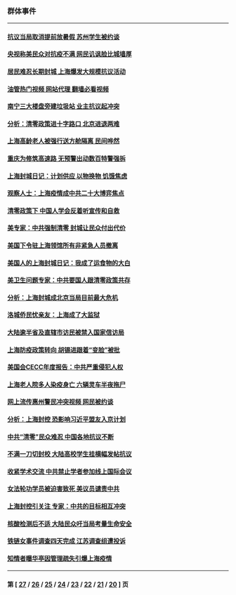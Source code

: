 ### 群体事件
---
#### [抗议当局取消提前放暑假 苏州学生被约谈](../../pages/ncid279/n13738981.md?05190845) 
#### [央视称美民众对抗疫不满 网民讥讽脸比城墙厚](../../pages/ncid279/n13738685.md?05190845) 
#### [居民难忍长期封城 上海爆发大规模抗议活动](../../pages/ncid279/n13724894.md?05190845) 
#### [油管热门视频 网站代理 翻墙必看视频](http://209.222.30.114:81/youtube.html?05190845)
#### [南宁三大楼盘旁建垃圾站 业主抗议起冲突](../../pages/ncid279/n13723244.md?05190845) 
#### [分析：清零政策进十字路口 北京进退两难](../../pages/ncid279/n13722760.md?05190845) 
#### [上海高龄老人被强行送方舱隔离 民间哗然](../../pages/ncid279/n13717318.md?05190845) 
#### [重庆为修筑高速路 无预警出动数百特警强拆](../../pages/ncid279/n13716893.md?05190845) 
#### [上海封城日记：计划供应 以物换物 饥饿焦虑](../../pages/ncid279/n13715646.md?05190845) 
#### [观察人士：上海疫情成中共二十大博弈焦点](../../pages/ncid279/n13713349.md?05190845) 
#### [清零政策下 中国人学会反着听宣传和自救](../../pages/ncid279/n13711002.md?05190845) 
#### [美专家：中共强制清零 封城让民众付出代价](../../pages/ncid279/n13709482.md?05190845) 
#### [美国下令驻上海领馆所有非紧急人员撤离](../../pages/ncid279/n13709373.md?05190845) 
#### [美国人的上海封城日记：我成了运食物的大白](../../pages/ncid279/n13707573.md?05190845) 
#### [美卫生问题专家：中共要国人跟清零政策共存](../../pages/ncid279/n13705925.md?05190845) 
#### [分析：上海封城成北京当局目前最大危机](../../pages/ncid279/n13702771.md?05190845) 
#### [洛城侨民忧亲友：上海成了大监狱](../../pages/ncid279/n13693937.md?05190845) 
#### [大陆逾半省及直辖市访民被禁入国家信访局](../../pages/ncid279/n13689201.md?05190845) 
#### [上海防疫政策转向 胡锡进跟着“变脸”被批](../../pages/ncid279/n13688098.md?05190845) 
#### [美国会CECC年度报告：中共严重侵犯人权](../../pages/ncid279/n13687784.md?05190845) 
#### [上海老人院多人染疫身亡 六辆灵车半夜拖尸](../../pages/ncid279/n13687060.md?05190845) 
#### [网上流传惠州警民冲突视频 网民被约谈](../../pages/ncid279/n13687562.md?05190845) 
#### [分析：上海封控 恐影响习近平盟友入京计划](../../pages/ncid279/n13686881.md?05190845) 
#### [中共“清零”民众难忍 中国各地抗议不断](../../pages/ncid279/n13685186.md?05190845) 
#### [不满一刀切封校 大陆高校学生挂横幅发帖抗议](../../pages/ncid279/n13683669.md?05190845) 
#### [收紧学术交流 中共禁止学者参加线上国际会议](../../pages/ncid279/n13684255.md?05190845) 
#### [女法轮功学员被迫害致死 美议员谴责中共](../../pages/ncid279/n13682069.md?05190845) 
#### [上海封控引关注 专家：中共的目标相互冲突](../../pages/ncid279/n13679402.md?05190845) 
#### [核酸检测后不适 大陆民众吁当局考量生命安全](../../pages/ncid279/n13674223.md?05190845) 
#### [铁链女事件调查四天完成 江苏调查组遭投诉](../../pages/ncid279/n13673940.md?05190845) 
#### [知情者曝华亭因管理疏失引爆上海疫情](../../pages/ncid279/n13642418.md?05190845) 

---
#### 第 [ [27](./27.md?05190845) / [26](./26.md?05190845) / [25](./25.md?05190845) / [24](./24.md?05190845) / [23](./23.md?05190845) / [22](./22.md?05190845) / [21](./21.md?05190845) / [20](./20.md?05190845) ] 页
